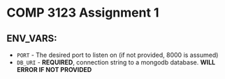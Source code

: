 # COMP 3123 Assignment 1

## ENV_VARS:
- `PORT` - The desired port to listen on (if not provided, 8000 is assumed)
- `DB_URI` - **REQUIRED**, connection string to a mongodb database. **WILL ERROR IF NOT PROVIDED**
